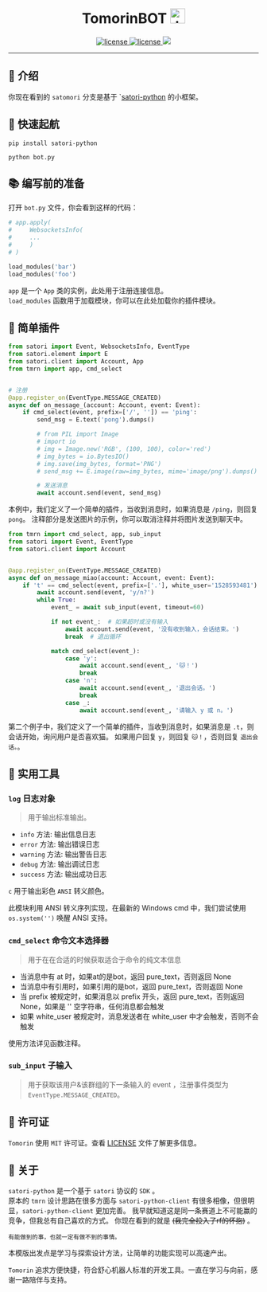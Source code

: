 

<h1 align="center"> TomorinBOT  <img src="http://q1.qlogo.cn/g?b=qq&nk=211134009&s=100" width="30" height="30" alt="tmrn"/> </h1>


<p align="center">


<a href="https://github.com/kumoSleeping/TomorinBot/blob/main/LICENSE">
    <img src="https://img.shields.io/github/license/kumoSleeping/TomorinBot" alt="license">
  </a>
<a href="https://www.python.org/">
    <img src="https://img.shields.io/badge/python-3.9+-blue?logo=python&logoColor=edb641" alt="license">
  </a>

  <a href="https://satori.js.org/zh-CN/">
    <img src="https://img.shields.io/badge/Satori-v1-black?style=social">
  </a>


***
## 📖 介绍

你现在看到的 `satomori` 分支是基于 `[satori-python](https://github.com/RF-Tar-Railt/satori-python/blob/main/docs.md) 的小框架。

## 💫 快速起航

```shell
pip install satori-python
```

```shell
python bot.py
```



## 📚 编写前的准备

打开 `bot.py` 文件，你会看到这样的代码：

```python
# app.apply(
#     WebsocketsInfo(
#     ...
#     )
# )

load_modules('bar')
load_modules('foo')
```

`app` 是一个 `App` 类的实例，此处用于注册连接信息。   
`load_modules` 函数用于加载模块，你可以在此处加载你的插件模块。


## 📂 简单插件

```py
from satori import Event, WebsocketsInfo, EventType
from satori.element import E
from satori.client import Account, App
from tmrn import app, cmd_select


# 注册
@app.register_on(EventType.MESSAGE_CREATED)
async def on_message_(account: Account, event: Event):
    if cmd_select(event, prefix=['/', '']) == 'ping':
        send_msg = E.text('pong').dumps()

        # from PIL import Image
        # import io
        # img = Image.new('RGB', (100, 100), color='red')
        # img_bytes = io.BytesIO()
        # img.save(img_bytes, format='PNG')
        # send_msg += E.image(raw=img_bytes, mime='image/png').dumps()

        # 发送消息
        await account.send(event, send_msg)
```
本例中，我们定义了一个简单的插件，当收到消息时，如果消息是 `/ping`，则回复 `pong`。
注释部分是发送图片的示例，你可以取消注释并将图片发送到聊天中。


```py
from tmrn import cmd_select, app, sub_input
from satori import Event, EventType
from satori.client import Account


@app.register_on(EventType.MESSAGE_CREATED)
async def on_message_miao(account: Account, event: Event):
    if 't' == cmd_select(event, prefix=['.'], white_user='1528593481'):
        await account.send(event, 'y/n?')
        while True:
            event_ = await sub_input(event, timeout=60)

            if not event_:  # 如果超时或没有输入
                await account.send(event, '没有收到输入，会话结束。')
                break  # 退出循环

            match cmd_select(event_):
                case 'y':
                    await account.send(event_, '🐱！')
                    break
                case 'n':
                    await account.send(event_, '退出会话。')
                    break
                case _:
                    await account.send(event_, '请输入 y 或 n。')

```

第二个例子中，我们定义了一个简单的插件，当收到消息时，如果消息是 `.t`，则会话开始，询问用户是否喜欢猫。
如果用户回复 `y`，则回复 `🐱！`，否则回复 `退出会话。`。

## 🔧 实用工具

### `log` 日志对象

> 用于输出标准输出。

- `info` 方法: 输出信息日志
- `error` 方法: 输出错误日志
- `warning` 方法: 输出警告日志
- `debug` 方法: 输出调试日志
- `success` 方法: 输出成功日志

`c` 用于输出彩色 `ANSI` 转义颜色。

此模块利用 ANSI 转义序列实现，在最新的 Windows cmd 中，我们尝试使用 `os.system('')` 唤醒 ANSI 支持。


### `cmd_select` 命令文本选择器

> 用于在在合适的时候获取适合于命令的纯文本信息

- 当消息中有 at 时，如果at的是bot，返回 pure_text，否则返回 None
- 当消息中有引用时，如果引用的是bot，返回 pure_text，否则返回 None
- 当 prefix 被规定时，如果消息以 prefix 开头，返回 pure_text，否则返回 None，如果是 '' 空字符串，任何消息都会触发
- 如果 white_user 被规定时，消息发送者在 white_user 中才会触发，否则不会触发

使用方法详见函数注释。

### `sub_input` 子输入

> 用于获取该用户&该群组的下一条输入的 event ，注册事件类型为 `EventType.MESSAGE_CREATED`。

## 📜 许可证

`Tomorin` 使用 `MIT` 许可证。查看 [LICENSE](https://github.com/kumoSleeping/TomorinBot/blob/main/LICENSE) 文件了解更多信息。


## 📄 关于

`satori-python` 是一个基于 `satori` 协议的 `SDK` 。  
原本的 `tmrn` 设计思路在很多方面与 `satori-python-client` 有很多相像，但很明显，`satori-python-client` 更加完善。
我早就知道这是同一条赛道上不可能赢的竞争，但我总有自己喜欢的方式。
你现在看到的就是 ~~(我完全投入了rf的怀抱)~~ 。

    有能做到的事，也就一定有做不到的事情。

本模版出发点是学习与探索设计方法，让简单的功能实现可以高速产出。   

`Tomorin` 追求方便快捷，符合舒心机器人标准的开发工具。一直在学习与向前，感谢一路陪伴与支持。







